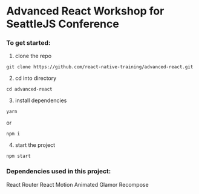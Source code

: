 # Advanced React Workshop for SeattleJS Conference

### To get started:

1. clone the repo   
```
git clone https://github.com/react-native-training/advanced-react.git
```

2. cd into directory   
```
cd advanced-react
```

3. install dependencies   
```
yarn
```
or
```
npm i
```

4. start the project   
```
npm start
```

### Dependencies used in this project:
React Router
React Motion
Animated
Glamor
Recompose
